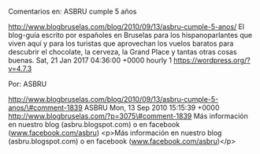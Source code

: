 Comentarios en: ASBRU cumple 5 años

http://www.blogbruselas.com/blog/2010/09/13/asbru-cumple-5-anos/ El
blog-guía escrito por españoles en Bruselas para los hispanoparlantes
que viven aquí y para los turistas que aprovechan los vuelos baratos
para descubrir el chocolate, la cerveza, la Grand Place y tantas otras
cosas buenas. Sat, 21 Jan 2017 04:36:00 +0000 hourly 1
https://wordpress.org/?v=4.7.3

Por: ASBRU

http://www.blogbruselas.com/blog/2010/09/13/asbru-cumple-5-anos/\#comment-1839
ASBRU Mon, 13 Sep 2010 15:15:39 +0000
http://www.blogbruselas.com/?p=3075\#comment-1839 Más información en
nuestro blog (asbru.blogspot.com) o en facebook (www.facebook.com/asbru)
\<p\>Más información en nuestro blog (asbru.blogspot.com) o en facebook
(www.facebook.com/asbru)\</p\>
